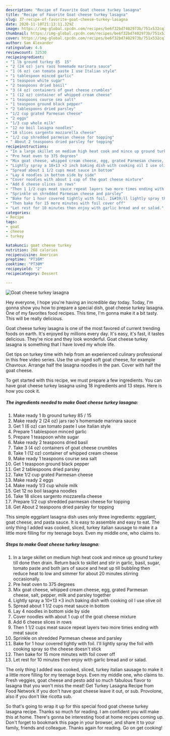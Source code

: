 ```yaml
---
description: "Recipe of Favorite Goat cheese turkey lasagna"
title: "Recipe of Favorite Goat cheese turkey lasagna"
slug: 37-recipe-of-favorite-goat-cheese-turkey-lasagna
date: 2020-11-10T21:13:11.329Z
image: https://img-global.cpcdn.com/recipes/be6f32bd7402973b/751x532cq70/goat-cheese-turkey-lasagna-recipe-main-photo.jpg
thumbnail: https://img-global.cpcdn.com/recipes/be6f32bd7402973b/751x532cq70/goat-cheese-turkey-lasagna-recipe-main-photo.jpg
cover: https://img-global.cpcdn.com/recipes/be6f32bd7402973b/751x532cq70/goat-cheese-turkey-lasagna-recipe-main-photo.jpg
author: Sam Alexander
ratingvalue: 4.6
reviewcount: 32530
recipeingredient:
- "1 lb ground turkey 85  15"
- "2 (24 oz) jars raos homemade marinara sauce"
- "1 (6 oz) can tomato paste I use Italian style"
- "1 tablespoon minced garlic"
- "1 teaspoon white sugar"
- "2 teaspoons dried basil"
- "3 (4 oz) containers of goat cheese crumbles"
- "1 (12 oz) container of whipped cream cheese"
- "1 teaspoons course sea salt"
- "1 teaspoon ground black pepper"
- "2 tablespoons dried parsley"
- "1/2 cup grated Parmesan cheese"
- "2 eggs"
- "1/3 cup whole milk"
- "12 no boil lasagna noodles"
- "18 slices sargento mozzarella cheese"
- "1/2 cup shredded parmesan cheese for topping"
- " About 2 teaspoons dried parsley for topping"
recipeinstructions:
- "In a large skillet on medium high heat cook and mince up ground turkey till done then drain. Return back to skillet and stir in garlic, basil, sugar, tomato paste and both jars of sauce and heat up till bubbling then reduce heat to low and simmer for about 20 minutes stirring occasionally."
- "Pre heat oven to 375 degrees"
- "Mix goat cheese, whipped cream cheese, egg, grated Parmesan cheese, salt, pepper, milk and parsley together"
- "Lightly spray a 10×13 ×3 inch baking dish with cooking oil I use olive oil"
- "Spread about 1 1/2 cups meat sauce in bottom"
- "Lay 4 noodles in bottom side by side"
- "Cover noodles with about 1 cup of the goat cheese mixture"
- "Add 6 cheese slices in rows"
- "Then 1 1/2 cups meat sauce repeat layers two more times ending with meat sauce"
- "Sprinkle on shredded Parmesan cheese and parsley"
- "Bake for 1 hour covered tightly with foil. I&#39;ll lightly spray the foil with cooking spray so the cheese doesn&#39;t stick"
- "Then bake for 15 more minutes with foil cover off"
- "Let rest for 10 minutes then enjoy with garlic bread and or salad."
categories:
- Recipe
tags:
- goat
- cheese
- turkey

katakunci: goat cheese turkey 
nutrition: 268 calories
recipecuisine: American
preptime: "PT16M"
cooktime: "PT30M"
recipeyield: "2"
recipecategory: Dessert

---
```



![Goat cheese turkey lasagna](https://img-global.cpcdn.com/recipes/be6f32bd7402973b/751x532cq70/goat-cheese-turkey-lasagna-recipe-main-photo.jpg)

Hey everyone, I hope you're having an incredible day today. Today, I'm gonna show you how to prepare a special dish, goat cheese turkey lasagna. One of my favorites food recipes. This time, I'm gonna make it a bit tasty. This will be really delicious.

Goat cheese turkey lasagna is one of the most favored of current trending foods on earth. It's enjoyed by millions every day. It's easy, it's fast, it tastes delicious. They're nice and they look wonderful. Goat cheese turkey lasagna is something that I have loved my whole life.

Get tips on turkey time with help from an experienced culinary professional in this free video series. Use the un-aged soft goat cheese, for example Chavroux. Arrange half the lasagna noodles in the pan. Cover with half the goat cheese.


To get started with this recipe, we must prepare a few ingredients. You can have goat cheese turkey lasagna using 18 ingredients and 13 steps. Here is how you cook it.

<!--inarticleads1-->

##### The ingredients needed to make Goat cheese turkey lasagna:

1. Make ready 1 lb ground turkey 85 / 15
1. Make ready 2 (24 oz) jars rao&#39;s homemade marinara sauce
1. Get 1 (6 oz) can tomato paste I use Italian style
1. Prepare 1 tablespoon minced garlic
1. Prepare 1 teaspoon white sugar
1. Make ready 2 teaspoons dried basil
1. Take 3 (4 oz) containers of goat cheese crumbles
1. Take 1 (12 oz) container of whipped cream cheese
1. Make ready 1 teaspoons course sea salt
1. Get 1 teaspoon ground black pepper
1. Get 2 tablespoons dried parsley
1. Take 1/2 cup grated Parmesan cheese
1. Make ready 2 eggs
1. Make ready 1/3 cup whole milk
1. Get 12 no boil lasagna noodles
1. Take 18 slices sargento mozzarella cheese
1. Prepare 1/2 cup shredded parmesan cheese for topping
1. Get  About 2 teaspoons dried parsley for topping


This simple eggplant lasagna dish uses only three ingredients: eggplant, goat cheese, and pasta sauce. It is easy to assemble and easy to eat. The only thing I added was cooked, sliced, turkey italian sausage to make it a little more filling for my teenage boys. Even my middle one, who claims to. 

<!--inarticleads2-->

##### Steps to make Goat cheese turkey lasagna:

1. In a large skillet on medium high heat cook and mince up ground turkey till done then drain. Return back to skillet and stir in garlic, basil, sugar, tomato paste and both jars of sauce and heat up till bubbling then reduce heat to low and simmer for about 20 minutes stirring occasionally.
1. Pre heat oven to 375 degrees
1. Mix goat cheese, whipped cream cheese, egg, grated Parmesan cheese, salt, pepper, milk and parsley together
1. Lightly spray a 10×13 ×3 inch baking dish with cooking oil I use olive oil
1. Spread about 1 1/2 cups meat sauce in bottom
1. Lay 4 noodles in bottom side by side
1. Cover noodles with about 1 cup of the goat cheese mixture
1. Add 6 cheese slices in rows
1. Then 1 1/2 cups meat sauce repeat layers two more times ending with meat sauce
1. Sprinkle on shredded Parmesan cheese and parsley
1. Bake for 1 hour covered tightly with foil. I&#39;ll lightly spray the foil with cooking spray so the cheese doesn&#39;t stick
1. Then bake for 15 more minutes with foil cover off
1. Let rest for 10 minutes then enjoy with garlic bread and or salad.


The only thing I added was cooked, sliced, turkey italian sausage to make it a little more filling for my teenage boys. Even my middle one, who claims to. Fresh veggies, goat cheese and pesto add so much fabulous flavor to lasagna that you won&#39;t miss the meat! Get Turkey Lasagna Recipe from Food Network If you don&#39;t have goat cheese leave it out, or sub. Provolone, also if you don&#39;t like ricotta sub. 

So that's going to wrap it up for this special food goat cheese turkey lasagna recipe. Thanks so much for reading. I am confident you will make this at home. There's gonna be interesting food at home recipes coming up. Don't forget to bookmark this page in your browser, and share it to your family, friends and colleague. Thanks again for reading. Go on get cooking!
